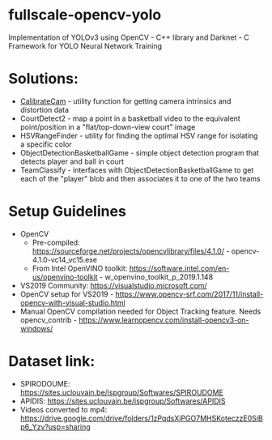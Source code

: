 # fullscale-opencv-yolo
Implementation of YOLOv3 using OpenCV - C++ library and Darknet - C Framework for YOLO Neural Network Training

# Solutions:
- [CalibrateCam](https://github.com/gigabooksite/fullscale-opencv-yolo/wiki/CalibrateCam-How-To) - utility function for getting camera intrinsics and distortion data
- CourtDetect2 - map a point in a basketball video to the equivalent point/position in a "flat/top-down-view court" image
- HSVRangeFinder - utility for finding the optimal HSV range for isolating a specific color
- ObjectDetectionBasketballGame - simple object detection program that detects player and ball in court
- TeamClassify - interfaces with ObjectDetectionBasketballGame to get each of the "player" blob and then associates it to one of the two teams

# Setup Guidelines
- OpenCV
  - Pre-compiled: https://sourceforge.net/projects/opencvlibrary/files/4.1.0/
            - opencv-4.1.0-vc14_vc15.exe
  - From Intel OpenVINO toolkit: https://software.intel.com/en-us/openvino-toolkit
            - w_openvino_toolkit_p_2019.1.148
- VS2019 Community: https://visualstudio.microsoft.com/
- OpenCV setup for VS2019 - https://www.opencv-srf.com/2017/11/install-opencv-with-visual-studio.html
- Manual OpenCV compilation needed for Object Tracking feature. Needs opencv_contrib
            - https://www.learnopencv.com/install-opencv3-on-windows/

# Dataset link:
- SPIRODOUME: https://sites.uclouvain.be/ispgroup/Softwares/SPIROUDOME
- APIDIS: https://sites.uclouvain.be/ispgroup/Softwares/APIDIS
- Videos converted to mp4: https://drive.google.com/drive/folders/1zPqdsXjPGO7MHSKoteczzE0SiBp6_Yzv?usp=sharing
